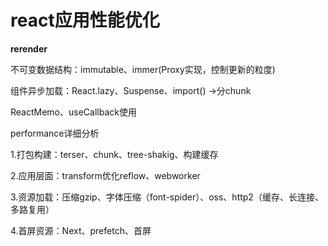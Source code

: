 # react应用性能优化

**rerender**

不可变数据结构：immutable、immer(Proxy实现，控制更新的粒度)

组件异步加载：React.lazy、Suspense、import() ->分chunk

ReactMemo、useCallback使用

performance详细分析



1.打包构建：terser、chunk、tree-shakig、构建缓存

2.应用层面：transform优化reflow、webworker

3.资源加载：压缩gzip、字体压缩（font-spider）、oss、http2（缓存、长连接、多路复用）

4.首屏资源：Next、prefetch、首屏